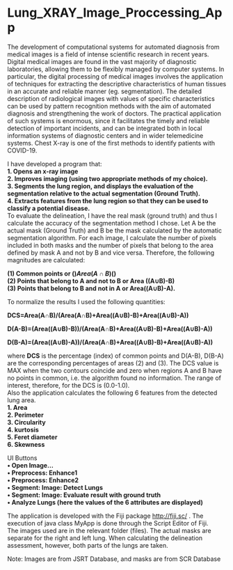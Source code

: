 # Lung_XRAY_Image_Proccessing_App

The development of computational systems for automated diagnosis from medical images is a field of intense scientific research in recent years. Digital medical images are found in the vast majority of diagnostic laboratories, allowing them to be flexibly managed by computer systems. In particular, the digital processing of medical images involves the application of techniques for extracting the descriptive characteristics of human tissues in an accurate and reliable manner (eg. segmentation). The detailed description of radiological images with values of specific characteristics can be used by pattern recognition methods with the aim of automated diagnosis and strengthening the work of doctors. The practical application of such systems is enormous, since it facilitates the timely and reliable detection of important incidents, and can be integrated both in local information systems of diagnostic centers and in wider telemedicine systems. Chest X-ray is one of the first methods to identify patients with COVID-19.

I have developed a program that:  
**1.	Opens an x-ray image  
2.	Improves imaging (using two appropriate methods of my choice).  
3.	Segments the lung region, and displays the evaluation of the segmentation relative to the actual segmentation (Ground Truth).  
4.	Extracts features from the lung region so that they can be used to classify a potential disease.**    
To evaluate the delineation, I have the real mask (ground truth) and thus I calculate the accuracy of the segmentation method I chose. Let A be the actual mask (Ground Truth) and B be the mask calculated by the automatic segmentation algorithm. For each image, I calculate the number of pixels included in both masks and the number of pixels that belong to the area defined by mask A and not by B and vice versa. Therefore, the following magnitudes are calculated:   

**(1) Common points or ($)Area(A∩B)($)  
(2) Points that belong to A and not to B or Area ((A∪B)-B)    
(3) Points that belong to B and not in A or Area((A∪B)-A).**  
  
To normalize the results I used the following quantities:  
  
**DCS=Area(A∩B)/(Area(A∩B)+Area((A∪B)-B)+Area((A∪B)-A))**  
  
**D(A-B)=(Area((A∪B)-B))/(Area(A∩B)+Area((A∪B)-B)+Area((A∪B)-A))**  
  
**D(B-A)=(Area((A∪B)-A))/(Area(A∩B)+Area((A∪B)-B)+Area((A∪B)-A))**  
  
where **DCS** is the percentage (index) of common points and D(A-B), D(B-A) are the corresponding percentages of areas (2) and (3). The DCS value is MAX when the two contours coincide and zero when regions A and B have no points in common, i.e. the algorithm found no information. The range of interest, therefore, for the DCS is (0.0-1.0).  
Also the application calculates the following 6 features from the detected lung area.  
**1.	Area  
2.	Perimeter  
3.	Circularity  
4.	kurtosis  
5.	Feret diameter  
6.	Skewness**  
  
UI Buttons  
**• Open Image…  
• Preprocess: Enhance1  
• Preprocess: Enhance2  
• Segment: Image: Detect Lungs  
• Segment: Image: Evaluate result with ground truth  
• Analyze Lungs (here the values of the 6 attributes are displayed)**  
  
The application is developed with the Fiji package http://fiji.sc/  . The execution of java class MyApp  is done through the Script Editor of Fiji.  
The images used are in the relevant folder (files). The actual masks are separate for the right and left lung. When calculating the delineation assessment, however, both parts of the lungs are taken.  
  
Note: Images are from JSRT Database, and masks are from SCR Database  









































